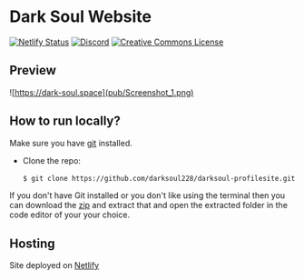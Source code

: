 # Dark Soul Website 
<!-- Markdown snippet -->
[![Netlify Status](https://api.netlify.com/api/v1/badges/beeb7e86-4485-4381-8529-6b2a92df5dd7/deploy-status)](https://app.netlify.com/sites/darksoul/deploys)
[![Discord](https://img.shields.io/discord/810444719356248064?label=Discord&style=flat-square)](https://discord.gg/PunMqQRNFv)
<a rel="license" href="http://creativecommons.org/licenses/by-nd/4.0/"><img alt="Creative Commons License" style="border-width:0" src="https://i.creativecommons.org/l/by-nd/4.0/80x15.png"/></a>

## Preview
![https://dark-soul.space](pub/Screenshot_1.png)

## How to run locally?

Make sure you have [git](https://git-scm.com/) installed.

- Clone the repo:

  ```bash
  $ git clone https://github.com/darksoul228/darksoul-profilesite.git
  ```
If you don't have Git installed or you don't like using the terminal then you can download the [zip](https://github.com/darksouldf/darksoul-profilesite/archive/refs/heads/main.zip) and extract that and open the extracted folder in the code editor of your your choice.
## Hosting 
Site deployed on [Netlify](https://www.netlify.com)
